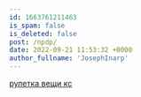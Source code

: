 ```yaml
---
id: 1663761211463
is_spam: false
is_deleted: false
post: /npdp/
date: 2022-09-21 11:53:32 +0000
author_fullname: 'JosephInarp'
---
```


<a href="http://csgoshort.com/">рулетка вещи кс</a>

